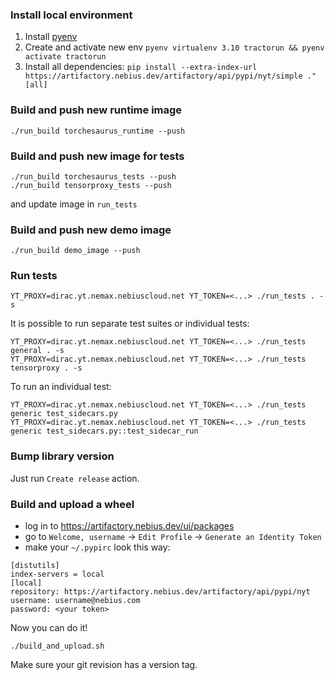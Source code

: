 ### Install local environment
1. Install [pyenv](https://github.com/pyenv/pyenv)
2. Create and activate new env `pyenv virtualenv 3.10 tractorun && pyenv activate tractorun`
3. Install all dependencies: `pip install --extra-index-url https://artifactory.nebius.dev/artifactory/api/pypi/nyt/simple ."[all]`


### Build and push new runtime image
```shell
./run_build torchesaurus_runtime --push
```

### Build and push new image for tests
```shell
./run_build torchesaurus_tests --push
./run_build tensorproxy_tests --push
```
and update image in `run_tests`

### Build and push new demo image
```shell
./run_build demo_image --push
```

### Run tests
```shell
YT_PROXY=dirac.yt.nemax.nebiuscloud.net YT_TOKEN=<...> ./run_tests . -s
```

It is possible to run separate test suites or individual tests:
```shell
YT_PROXY=dirac.yt.nemax.nebiuscloud.net YT_TOKEN=<...> ./run_tests general . -s
YT_PROXY=dirac.yt.nemax.nebiuscloud.net YT_TOKEN=<...> ./run_tests tensorproxy . -s
```

To run an individual test:
```shell
YT_PROXY=dirac.yt.nemax.nebiuscloud.net YT_TOKEN=<...> ./run_tests generic test_sidecars.py
YT_PROXY=dirac.yt.nemax.nebiuscloud.net YT_TOKEN=<...> ./run_tests generic test_sidecars.py::test_sidecar_run
```

### Bump library version
Just run `Create release` action.

### Build and upload a wheel
- log in to https://artifactory.nebius.dev/ui/packages
- go to `Welcome, username` -> `Edit Profile` -> `Generate an Identity Token`
- make your `~/.pypirc` look this way:
```
[distutils]
index-servers = local
[local]
repository: https://artifactory.nebius.dev/artifactory/api/pypi/nyt
username: username@nebius.com
password: <your token>
```

Now you can do it!
```shell
./build_and_upload.sh
```
Make sure your git revision has a version tag.
